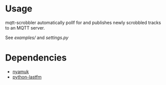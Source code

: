 Usage
=====

mqtt-scrobbler automatically pollf for and publishes newly scrobbled tracks to an MQTT server.

See *examples/* and *settings.py*

Dependencies
============

  * [nyamuk](https://github.com/iwanbk/nyamuk)
  * [python-lastfm](https://github.com/jc/python-lastfm)